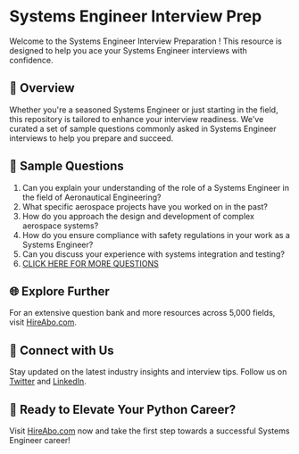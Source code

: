 # Systems Engineer Interview Prep

Welcome to the Systems Engineer Interview Preparation ! This resource is designed to help you ace your Systems Engineer interviews with confidence.

## 🚀 Overview

Whether you're a seasoned Systems Engineer or just starting in the field, this repository is tailored to enhance your interview readiness. We've curated a set of sample questions commonly asked in Systems Engineer interviews to help you prepare and succeed.

## 📝 Sample Questions

1. Can you explain your understanding of the role of a Systems Engineer in the field of Aeronautical Engineering?
2. What specific aerospace projects have you worked on in the past?
3. How do you approach the design and development of complex aerospace systems?
4. How do you ensure compliance with safety regulations in your work as a Systems Engineer?
5. Can you discuss your experience with systems integration and testing?
6. [CLICK HERE FOR MORE QUESTIONS](https://hireabo.com/job/14_1_9/Systems%20Engineer)

## 🌐 Explore Further

For an extensive question bank and more resources across 5,000 fields, visit [HireAbo.com](https://www.hireabo.com).

## 📱 Connect with Us

Stay updated on the latest industry insights and interview tips. Follow us on [Twitter](https://twitter.com/hireabo) and [LinkedIn](https://www.linkedin.com/in/hire-abo-3609972a8/).

## 🚀 Ready to Elevate Your Python Career?

Visit [HireAbo.com](https://www.hireabo.com) now and take the first step towards a successful Systems Engineer career!